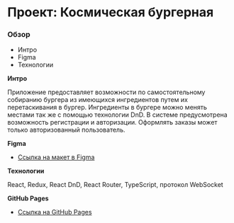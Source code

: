 # Проект: Космическая бургерная

### Обзор

* Интро
* Figma
* Технологии

**Интро**

Приложение предоставляет возможности по самостоятельному собиранию бургера из имеющихся ингредиентов путем их перетаскивания в бургер. Ингредиенты в бургере можно менять местами так же с помощью технологии DnD. В системе предусмотрена возможность регистрации и авторизации. Оформлять заказы может только авторизованный пользователь.

**Figma**

* [Ссылка на макет в Figma](https://www.figma.com/file/ocw9a6hNGeAejl4F3G9fp8/React-_-%D0%9F%D1%80%D0%BE%D0%B5%D0%BA%D1%82%D0%BD%D1%8B%D0%B5-%D0%B7%D0%B0%D0%B4%D0%B0%D1%87%D0%B8-(3-%D0%BC%D0%B5%D1%81%D1%8F%D1%86%D0%B0)_external_link?node-id=0%3A1&t=jeagyUzSZIw2QWq2-0)

**Технологии**

React, Redux, React DnD, React Router, TypeScript, протокол WebSocket

**GitHub Pages**

* [Ссылка на GitHub Pages](https://randomu3.github.io/russian-travel/)

